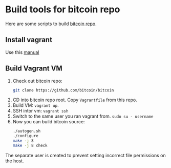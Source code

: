 # Build tools for bitcoin repo

Here are some scripts to build [bitcoin repo](https://github.com/bitcoin/bitcoin).

## Install vagrant

Use this [manual](https://www.vagrantup.com/docs/installation)

## Build Vagrant VM
1. Check out bitcoin repo:
    ```bash
    git clone https://github.com/bitcoin/bitcoin
    ```
2. CD into bitcoin repo root. Copy `Vagrantfile` from this repo.
3. Build VM: `vagrant up`.
4. SSH intor vm: `vagrant ssh`
5. Switch to the same user you ran vagrant from. `sudo su - username`
6. Now you can build bitcoin source:
    ```bash
    ./autogen.sh
    ./configure
    make -j 8
    make -j 8 check
    ```

The separate user is created to prevent setting incorrect file permissions on the host.
